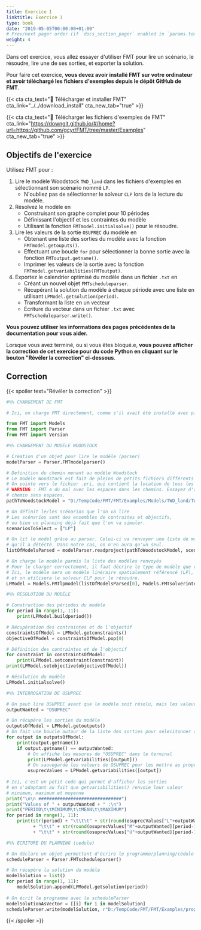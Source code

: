 ```yaml
---
title: Exercice 1
linktitle: Exercice 1
type: book
date: "2019-05-05T00:00:00+01:00"
# Prev/next pager order (if `docs_section_pager` enabled in `params.toml`)
weight: 4
---
```


Dans cet exercice, vous allez essayer d'utiliser FMT pour lire un scénario, le résoudre, lire une de ses sorties, et exporter la solution.

Pour faire cet exercice, **vous devez avoir installé FMT sur votre ordinateur et avoir téléchargé les fichiers d'exemples depuis le dépôt GitHub de FMT**.

{{< cta cta_text="💾 Télécharger et installer FMT" cta_link="../../download_install" cta_new_tab="true" >}}

{{< cta cta_text="💾 Télécharger les fichiers d'exemples de FMT" cta_link="https://downgit.github.io/#/home?url=https://github.com/gcyr/FMT/tree/master/Examples" cta_new_tab="true" >}}

## Objectifs de l'exercice

Utilisez FMT pour :

1. Lire le modèle Woodstock `TWD_land` dans les fichiers d'exemples en sélectionnant son scénario nommé `LP`.
	- N'oubliez pas de sélectionner le solveur `CLP` lors de la lecture du modèle.
2. Résolvez le modèle en
	- Construisant son graphe complet pour 10 périodes
	- Définissant l'objectif et les contraintes du modèle
	- Utilisant la fonction `FMTmodel.initialsolve()` pour le résoudre.
3. Lire les valeurs de la sortie `OSUPREC` du modèle en
	- Obtenant une liste des sorties du modèle avec la fonction `FMTmodel.getouputs()`.
	- Effectuant une boucle `for` pour sélectionner la bonne sortie avec la fonction `FMToutput.getname()`.
	- Imprimer les valeurs de la sortie avec la fonction `FMTmodel.getvariabilities(FMToutput)`.
4. Exportez le calendrier optimisé du modèle dans un fichier `.txt` en
	- Créant un nouvel objet `FMTscheduleparser`.
	- Récupérant la solution du modèle à chaque période avec une liste en utilisant `LPModel.getsolution(period)`.
	- Transformant la liste en un vecteur
	- Écriture du vecteur dans un fichier `.txt` avec `FMTscheduleparser.write()`.

**Vous pouvez utiliser les informations des pages précédentes de la documentation pour vous aider.**

Lorsque vous avez terminé, ou si vous êtes bloqué.e, **vous pouvez afficher la correction de cet exercice pour du code Python en cliquant sur le bouton "Révéler la correction" ci-dessous**.

## Correction

{{< spoiler text="Révéler la correction" >}}

```python
#%% CHARGEMENT DE FMT

# Ici, on charge FMT directement, comme s'il avait été installé avec pip.

from FMT import Models
from FMT import Parser
from FMT import Version

#%% CHARGEMENT DU MODÈLE WOODSTOCK

# Création d'un objet pour lire le modèle (parser)
modelParser = Parser.FMTmodelparser()

# Definition du chemin menant au modèle Woodstock
# Le modèle Woodstock est fait de pleins de petits fichiers différents
# On pointe vers le fichier .pri, qui contient la location de tous les petits fichiers du modèle.
# WARNING : FMT a du mal avec les espaces dans les chemins. Essayez d'avoir un
# chemin sans espaces.
pathToWoodstockModel = "D:/TempCode/FMT/FMT/Examples/Models/TWD_land/TWD_land.pri"

# On définit le/les scénarios que l'on va lire
# Les scénarios sont des ensembles de contraites et objectifs,
# ou bien un planning déjà fait que l'on va simuler.
scenariosToSelect = ["LP"]

# On lit le model grâce au parser. Celui-ci va renvoyer une liste de modèles
# qu'il a détécté. Dans notre cas, on n'en aura qu'un seul.
listOfModelsParsed = modelParser.readproject(pathToWoodstockModel, scenariosToSelect)

# On charge le modèle parmis la liste des modèles renvoyés
# Pour le charger correctement, il faut décrire le type de modèle que c'est, ainsi que des paramètres importants.
# Ici, le modèle sera un modèle linéraire spatialement référencé (LP),
# et on utilisera le solveur CLP pour le résoudre.
LPModel = Models.FMTlpmodel(listOfModelsParsed[0], Models.FMTsolverinterface.CLP)

#%% RÉSOLUTION DU MODÈLE

# Construction des périodes du modèle
for period in range(1, 11):
    print(LPModel.buildperiod())

# Récupération des contraintes et de l'objectif
constraintsOfModel = LPModel.getconstraints()
objectiveOfModel = constraintsOfModel.pop(0)

# Définition des contraintes et de l'objectif
for constraint in constraintsOfModel:
    print(LPModel.setconstraint(constraint))
print(LPModel.setobjective(objectiveOfModel))

# Résolution du modèle
LPModel.initialsolve()

#%% INTERROGATION DE OSUPREC

# On peut lire OSUPREC avant que le modèle soit résolu, mais les valeurs ne sont pas intéréssantes si c'est le cas.
outputWanted = "OSUPREC"

# On récupère les sorties du modèle
outputsOfModel = LPModel.getoutputs()
# On fait une boucle autour de la liste des sorties pour selecitonner celle qui a le bon nom
for output in outputsOfModel:
    print(output.getname())
    if output.getname() == outputWanted:
    	# On affiche les mesures de "OSUPREC" dans le terminal
        print(LPModel.getvariabilities([output]))
        # On sauvegarde les valeurs de OSUPREC pour les mettre au propre ensuite
        osuprecValues = LPModel.getvariabilities([output])
  
# Ici, c'est un petit code qui permet d'afficher les sorties
# en s'adaptant au fait que getvariabilities() renvoie leur valeur
# minimum, maximum et moyenne  
print("\n\n ###############################")
print("Values of " + outputWanted + " :\n")
print("PERIOD\t\tMINIMUM\t\tMEAN\t\tMAXIMUM")
for period in range(1, 11):
    print(str(period) + "\t\t\t" + str(round(osuprecValues["L"+outputWanted][period-1], 2))
          + "\t\t" + str(round(osuprecValues["M"+outputWanted][period-1], 2))
          + "\t\t" + str(round(osuprecValues["U"+outputWanted][period-1], 2)))

#%% ECRITURE DU PLANNING (cedule)

# On déclare un objet permettant d'écrire le programme/planning/cédule
scheduleParser = Parser.FMTscheduleparser()

# On récupère la solution du modèle
modelSolution = list()
for period in range(1, 11):
    modelSolution.append(LPModel.getsolution(period))
    
# On écrit le programme avec le scheduleParser
modelSolutionAsVector = [[i] for i in modelSolution]
scheduleParser.write(modelSolution, r"D:/TempCode/FMT/FMT/Examples/programme.txt")
```

{{< /spoiler >}}